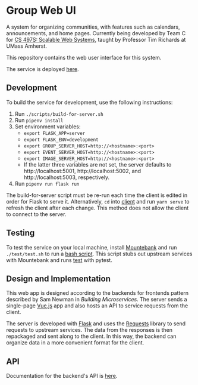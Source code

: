 # Group Web UI
A system for organizing communities, with features such as calendars,
announcements, and home pages. Currently being developed by Team C for
[CS 497S: Scalable Web Systems][1], taught by Professor Tim Richards at
UMass Amherst.

This repository contains the web user interface for this system.

The service is deployed [here][2].

## Development
To build the service for development, use the following instructions:

1. Run `./scripts/build-for-server.sh`
2. Run `pipenv install`
3. Set environment variables:
    - `export FLASK_APP=server`
    - `export FLASK_ENV=development`
    - `export GROUP_SERVER_HOST=http://<hostname>:<port>`
    - `export EVENT_SERVER_HOST=http://<hostname>:<port>`
    - `export IMAGE_SERVER_HOST=http://<hostname>:<port>`
    - If the latter three variables are not set, the server defaults to
    http://localhost:5001, http://localhost:5002, and
    http://localhost:5003, respectively.
4. Run `pipenv run flask run`

The build-for-server script must be re-run each time the client is
edited in order for Flask to serve it. Alternatively, `cd` into
[client](client) and run `yarn serve` to refresh the client after each
change. This method does not allow the client to connect to the server.

## Testing
To test the service on your local machine, install [Mountebank][3] and
run `./test/test.sh` to run a [bash script](test/test.sh). This script
stubs out upstream services with Mountebank and runs [test](test) with
pytest.

## Design and Implementation
This web app is designed according to the backends for frontends
pattern described by Sam Newman in *Building Microservices*. The server
sends a single-page [Vue.js](https://vuejs.org/) app and also hosts an
API to service requests from the client.

The server is developed with [Flask](https://flask.palletsprojects.com/)
and uses the [Requests](https://requests.readthedocs.io/) library to
send requests to upstream services. The data from the responses is then
repackaged and sent along to the client. In this way, the backend can
organize data in a more convenient format for the client.

## API
Documentation for the backend's API is [here](server/README.md).

[1]: https://sites.google.com/cs.umass.edu/compsci-497s-f20-submissions
[2]: http://groupwebui-env.eba-9tq2awwf.us-east-1.elasticbeanstalk.com/
[3]: http://mbtest.org

